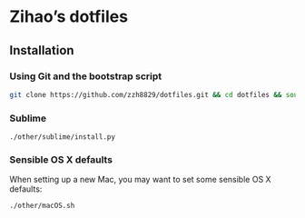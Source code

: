 # Zihao’s dotfiles

## Installation

### Using Git and the bootstrap script

```bash
git clone https://github.com/zzh8829/dotfiles.git && cd dotfiles && source install.sh
```

### Sublime

```
./other/sublime/install.py
```

### Sensible OS X defaults

When setting up a new Mac, you may want to set some sensible OS X defaults:

```bash
./other/macOS.sh
```
